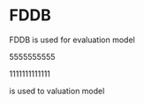 # FDDB
FDDB is used for evaluation model






5555555555








1111111111111


is used to valuation model
